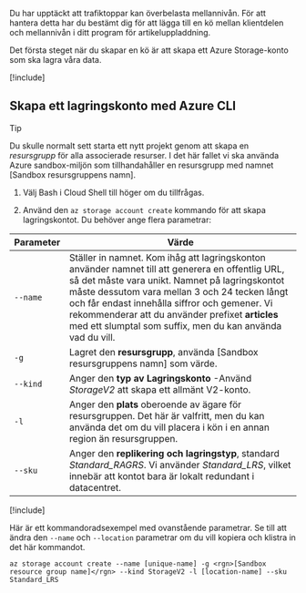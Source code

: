 Du har upptäckt att trafiktoppar kan överbelasta mellannivån. För att hantera detta har du bestämt dig för att lägga till en kö mellan klientdelen och mellannivån i ditt program för artikeluppladdning.

Det första steget när du skapar en kö är att skapa ett Azure Storage-konto som ska lagra våra data.

<!-- Activate the sandbox -->
[!include[](../../../includes/azure-sandbox-activate.md)]

## <a name="create-a-storage-account-with-the-azure-cli"></a>Skapa ett lagringskonto med Azure CLI

> [!TIP] 
> Du skulle normalt sett starta ett nytt projekt genom att skapa en _resursgrupp_ för alla associerade resurser. I det här fallet vi ska använda Azure sandbox-miljön som tillhandahåller en resursgrupp med namnet <rgn>[Sandbox resursgruppens namn]</rgn>.

1. Välj Bash i Cloud Shell till höger om du tillfrågas.

1. Använd den `az storage account create` kommando för att skapa lagringskontot. Du behöver ange flera parametrar:

| Parameter | Värde |
|-----------|-------|
| `--name`  | Ställer in namnet. Kom ihåg att lagringskonton använder namnet till att generera en offentlig URL, så det måste vara unikt. Namnet på lagringskontot måste dessutom vara mellan 3 och 24 tecken långt och får endast innehålla siffror och gemener. Vi rekommenderar att du använder prefixet **articles** med ett slumptal som suffix, men du kan använda vad du vill. |
| `-g`        | Lagret den **resursgrupp**, använda <rgn>[Sandbox resursgruppens namn]</rgn> som värde. |
| `--kind`    | Anger den **typ av Lagringskonto** -Använd _StorageV2_ att skapa ett allmänt V2-konto. |
| `-l`        | Anger den **plats** oberoende av ägare för resursgruppen. Det här är valfritt, men du kan använda det om du vill placera i kön i en annan region än resursgruppen. |
| `--sku`     | Anger den **replikering och lagringstyp**, standard _Standard_RAGRS_. Vi använder _Standard_LRS_, vilket innebär att kontot bara är lokalt redundant i datacentret. |

<!-- Resource selection -->
[!include[](../../../includes/azure-sandbox-regions-first-mention-note.md)]

Här är ett kommandoradsexempel med ovanstående parametrar. Se till att ändra den `--name` och `--location` parametrar om du vill kopiera och klistra in det här kommandot.

```azurecli
az storage account create --name [unique-name] -g <rgn>[Sandbox resource group name]</rgn> --kind StorageV2 -l [location-name] --sku Standard_LRS
```